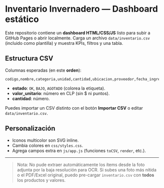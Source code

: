 
# Inventario Invernadero — Dashboard estático

Este repositorio contiene un **dashboard HTML/CSS/JS** listo para subir a GitHub Pages o abrir localmente.
Carga un archivo `data/inventario.csv` (incluido como plantilla) y muestra KPIs, filtros y una tabla.

## Estructura CSV
Columnas esperadas (en este **orden**):

```
codigo,nombre,categoria,unidad,cantidad,ubicacion,proveedor,fecha_ingreso,valor_unitario,estado,observaciones
```

- **estado**: `OK`, `BAJO`, `AGOTADO` (colorea la etiqueta).
- **valor_unitario**: número en CLP (sin $ ni puntos).
- **cantidad**: número.

Puedes importar un CSV distinto con el botón **Importar CSV** o editar `data/inventario.csv`.

## Personalización
- Iconos multicolor son SVG inline.
- Cambia colores en `css/styles.css`.
- Agrega campos extra en `js/app.js` (funciones `toCSV`, `render`, etc.).

---

> Nota: No pude extraer automáticamente los ítems desde la foto adjunta por la baja resolución para OCR. Si subes una foto más nítida o el PDF/Excel original, puedo pre-cargar `inventario.csv` con **todos** los productos y valores.
